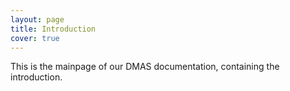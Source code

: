 ```yaml
---
layout: page
title: Introduction
cover: true
---
```


This is the mainpage of our DMAS documentation, containing the introduction.